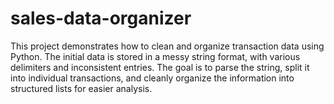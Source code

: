 # sales-data-organizer
This project demonstrates how to clean and organize transaction data using Python. The initial data is stored in a messy string format, with various delimiters and inconsistent entries. The goal is to parse the string, split it into individual transactions, and cleanly organize the information into structured lists for easier analysis.
